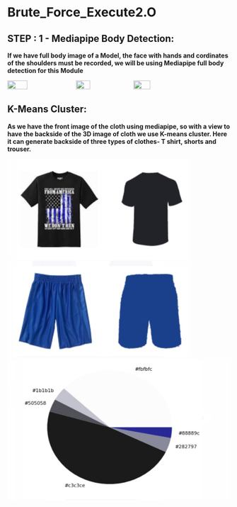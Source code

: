 # Brute_Force_Execute2.O

## STEP : 1 - Mediapipe Body Detection:
**If we have full body image of a Model, the face with hands and cordinates of the shoulders must be recorded, we will be using Mediapipe full body detection for this Module**
<p float="left"> 
<img src="https://user-images.githubusercontent.com/94181768/170849835-b6a42757-5011-4641-92db-6824f182dc2b.png" width="30%" height="30%"/>
<img src="https://user-images.githubusercontent.com/94181768/170849838-582d1a76-96b9-45cf-af44-66d1447d8f00.png" width="25%" height="25%"/>
<img src="https://user-images.githubusercontent.com/94181768/170849932-a768c995-040b-4880-8c61-ecb08d35c7e0.png" width="27.5%" height="27.5%"/>
</p>

## K-Means Cluster:

**As we have the front image of the cloth using mediapipe, so with a view to have the backside of the 3D image of cloth we use K-means cluster. 
Here it can generate backside of three types of clothes- T shirt, shorts and trouser.** 


![Tshirt](Tshirt.png)
![Shorts](Shorts.png)
![Colour map](Colour_map.png)
